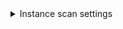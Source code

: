 <details><summary>Instance scan settings</summary>

The following settings apply to Security steps where the `scan_type` is `instance`.

* `instance_domain`
* `instance_path`
* `instance_protocol`
* `instance_port`
* `instance_username` The username for authenticating with the external scanner.
* `instance_password` You should create a Harness text secret with your encrypted password and reference the secret using the format `<+secrets.getValue("project.container-access-id")>`. For more information, go to [Add and reference text secrets](/docs/platform/Secrets/add-use-text-secrets).
<!-- * `instance_type` = `website` -->

</details>